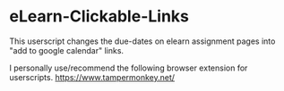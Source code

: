 # eLearn-Clickable-Links

This userscript changes the due-dates on elearn assignment pages into "add to google calendar" links.

I personally use/recommend the following browser extension for userscripts.
https://www.tampermonkey.net/
